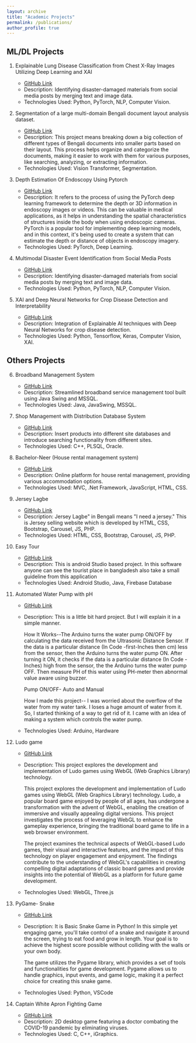 ```yaml
---
layout: archive
title: "Academic Projects"
permalink: /publications/
author_profile: true
---
```


## ML/DL Projects

1. Explainable Lung Disease Classification from Chest X-Ray Images Utilizing Deep Learning and XAI
   - [GitHub Link](#)
   - Description: Identifying disaster-damaged materials from social media posts by merging text and image data.
   - Technologies Used: Python, PyTorch, NLP, Computer Vision.
  
2. Segmentation of a large multi-domain Bengali document layout analysis dataset.
   - [GitHub Link](https://github.com/SalehAhmedShafin/BUET-DL-Competition)
   - Description: This project means breaking down a big collection of different types of Bengali documents into smaller parts based on their layout. This             process helps organize and categorize the documents, making it easier to work with them for various purposes, like searching, analyzing, or extracting            information.
   - Technologies Used: Vision Transformer, Segmentation.

3. Depth Estimation Of Endoscopy Using Pytorch
   - [GitHub Link](https://github.com/SalehAhmedShafin/DepthEstimationOfEndoscopyUsingPytorch)
   - Description: It refers to the process of using the PyTorch deep learning framework to determine the depth or 3D information in endoscopy images or videos.        This can be valuable in medical applications, as it helps in understanding the spatial characteristics of structures inside the body when using endoscopic        cameras. PyTorch is a popular tool for implementing deep learning models, and in this context, it's being used to create a system that can estimate the           depth or distance of objects in endoscopy imagery.
   - Technologies Used: PyTorch, Deep Learning.
     
4. Multimodal Disaster Event Identification from Social Media Posts
   - [GitHub Link](https://github.com/SalehAhmedShafin/Multimodal-Disaster-Event-Identification-from-Social-Media-Posts)
   - Description: Identifying disaster-damaged materials from social media posts by merging text and image data.
   - Technologies Used: Python, PyTorch, NLP, Computer Vision.

5. XAI and Deep Neural Networks for Crop Disease Detection and Interpretability
   - [GitHub Link](https://github.com/SalehAhmedShafin/XAI-and-Deep-Neural-Networks-for-Crop-Disease-Detection-and-Interpretability)
   - Description: Integration of Explainable AI techniques with Deep Neural Networks for crop disease detection.
   - Technologies Used: Python, Tensorflow, Keras, Computer Vision, XAI.
  
## Others Projects

6. Broadband Management System
   - [GitHub Link](https://github.com/SalehAhmedShafin/Project-Broadband-Management-System)
   - Description: Streamlined broadband service management tool built using Java Swing and MSSQL.
   - Technologies Used: Java, JavaSwing, MSSQL.

7. Shop Management with Distribution Database System
   - [GitHub Link](https://github.com/SalehAhmedShafin/ShopManagementWithDDS)
   - Description: Insert products into different site databases and introduce searching functionality from different sites.
   - Technologies Used: C++, PLSQL, Oracle.

8. Bachelor-Neer (House rental management system)
   - [GitHub Link](https://github.com/SalehAhmedShafin/MVCProject)
   - Description: Online platform for house rental management, providing various accommodation options.
   - Technologies Used: MVC, .Net Framework, JavaScript, HTML, CSS.
  
9. Jersey Lagbe
     - [GitHub Link](https://github.com/SalehAhmedShafin/JerseyLagbe)
     - Description: Jersey Lagbe" in Bengali means "I need a jersey." This is Jersey selling website which is developed by HTML, CSS, Bootstrap, Carousel, JS, PHP.
     - Technologies Used: HTML, CSS, Bootstrap, Carousel, JS, PHP.
  
10. Easy Tour
     - [GitHub Link](https://github.com/SalehAhmedShafin/ProjectEasyTour)
     - Description: This is android Studio based project. In this software anyone can see the tourist place in bangladesh also take a small guideline from this          application
     - Technologies Used: Android Studio, Java, Firebase Database

11. Automated Water Pump with pH
     - [GitHub Link](https://github.com/SalehAhmedShafin/Automated-Water-Pump-with-PH)
     - Description: This is a little bit hard project. But I will explain it in a simple manner.
       
       How It Works--The Arduino turns the water pump ON/OFF by calculating the data received from the Ultrasonic Distance Sensor. If the data is a particular           distance (In Code -first-Inches then cm) less from the sensor, then the Arduino turns the water pump ON. After turning it ON, it checks if the data is a          particular distance (In Code - Inches) high from the sensor, the the Arduino turns the water pump OFF. Then measure PH of this water using PH-meter then          abnormal value aware using buzzer.
       
       Pump ON/OFF- Auto and Manual
       
       How I made this project-- I was worried about the overflow of the water from my water tank. I loses a huge amount of water from it. So, I started thinking        of a way to get rid of it. I came with an idea of making a system which controls the water pump.
     - Technologies Used: Arduino, Hardware

12. Ludo game
     - [GitHub Link](https://github.com/SalehAhmedShafin/Ludo-Legend-WebGL-Three.Js)
     - Description: This project explores the development and implementation of Ludo games using WebGL (Web Graphics Library) technology.
       
       This project explores the development and implementation of Ludo games using WebGL (Web Graphics Library) technology. Ludo, a popular board game enjoyed by       people of all ages, has undergone a transformation with the advent of WebGL, enabling the creation of immersive and visually appealing digital versions.          This project investigates the process of leveraging WebGL to enhance the gameplay experience, bringing the traditional board game to life in a web browser        environment.

       The project examines the technical aspects of WebGL-based Ludo games, their visual and interactive features, and the impact of this technology       on player engagement and enjoyment. The findings contribute to the understanding of WebGL's capabilities in creating compelling digital adaptations of            classic board games and provide insights into the potential of WebGL as a platform for future game development.
     - Technologies Used: WebGL, Three.js

13. PyGame- Snake
     - [GitHub Link](https://github.com/SalehAhmedShafin/Snake-Game-Python)
     - Description: It is Basic Snake Game in Python! In this simple yet engaging game, you'll take control of a snake and navigate it around the screen, trying to      eat food and grow in length. Your goal is to achieve the highest score possible without colliding with the walls or your own body.
       
       The game utilizes the Pygame library, which provides a set of tools and functionalities for game development. Pygame allows us to handle graphics, input          events, and game logic, making it a perfect choice for creating this snake game.
     - Technologies Used: Python, VSCode

14. Captain White Apron Fighting Game
     - [GitHub Link](https://github.com/SalehAhmedShafin/CaptainWhiteApron)
     - Description: 2D desktop game featuring a doctor combating the COVID-19 pandemic by eliminating viruses.
     - Technologies Used: C, C++, iGraphics.

